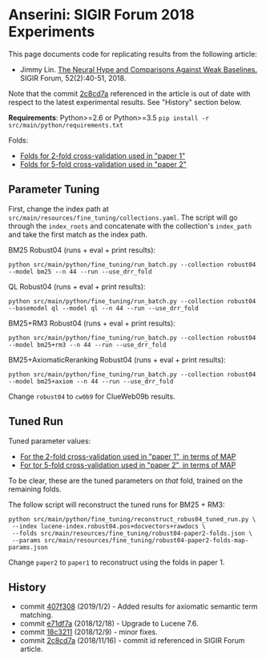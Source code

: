 # Anserini: SIGIR Forum 2018 Experiments

This page documents code for replicating results from the following article:

+ Jimmy Lin. [The Neural Hype and Comparisons Against Weak Baselines.](http://sigir.org/wp-content/uploads/2019/01/p040.pdf) SIGIR Forum, 52(2):40-51, 2018.

Note that the commit [2c8cd7a](https://github.com/castorini/Anserini/commit/2c8cd7a550faca0fc450e4159a4a874d4795ac25) referenced in the article is out of date with respect to the latest experimental results.
See "History" section below.

**Requirements**: Python>=2.6 or Python>=3.5 `pip install -r src/main/python/requirements.txt`

Folds:

+ [Folds for 2-fold cross-validation used in "paper 1"](../src/main/resources/fine_tuning/robust04-paper1-folds.json)
+ [Folds for 5-fold cross-validation used in "paper 2"](../src/main/resources/fine_tuning/robust04-paper2-folds.json)

## Parameter Tuning

First, change the index path at `src/main/resources/fine_tuning/collections.yaml`.
The script will go through the `index_roots` and concatenate with the collection's `index_path` and take the first match as the index path.

BM25 Robust04 (runs + eval + print results):

```
python src/main/python/fine_tuning/run_batch.py --collection robust04 --model bm25 --n 44 --run --use_drr_fold
```

QL Robust04 (runs + eval + print results):

```
python src/main/python/fine_tuning/run_batch.py --collection robust04 --basemodel ql --model ql --n 44 --run --use_drr_fold
```

BM25+RM3 Robust04 (runs + eval + print results):

```
python src/main/python/fine_tuning/run_batch.py --collection robust04 --model bm25+rm3 --n 44 --run --use_drr_fold
```

BM25+AxiomaticReranking Robust04 (runs + eval + print results):

```
python src/main/python/fine_tuning/run_batch.py --collection robust04 --model bm25+axiom --n 44 --run --use_drr_fold
```

Change `robust04` to `cw0b9` for ClueWeb09b results.

## Tuned Run

Tuned parameter values:

+ [For the 2-fold cross-validation used in "paper 1", in terms of MAP](../src/main/resources/fine_tuning/robust04-paper1-folds-map-params.json)
+ [For tor 5-fold cross-validation used in "paper 2", in terms of MAP](../src/main/resources/fine_tuning/robust04-paper2-folds-map-params.json)

To be clear, these are the tuned parameters on _that_ fold, trained on the remaining folds.

The follow script will reconstruct the tuned runs for BM25 + RM3:

```
python src/main/python/fine_tuning/reconstruct_robus04_tuned_run.py \
 --index lucene-index.robust04.pos+docvectors+rawdocs \
 --folds src/main/resources/fine_tuning/robust04-paper2-folds.json \
 --params src/main/resources/fine_tuning/robust04-paper2-folds-map-params.json
```

Change `paper2` to `paper1` to reconstruct using the folds in paper 1.


## History

+ commit [407f308](https://github.com/castorini/Anserini/commit/407f308cc543286e39701caf0acd1afab39dde2c) (2019/1/2) - Added results for axiomatic semantic term matching.
+ commit [e71df7a](https://github.com/castorini/Anserini/commit/e71df7aee42c7776a63b9845600a4075632fa11c) (2018/12/18) - Upgrade to Lucene 7.6.
+ commit [18c3211](https://github.com/castorini/Anserini/commit/18c3211117f35f72cbc1019c125ff885f51056ea) (2018/12/9) - minor fixes.
+ commit [2c8cd7a](https://github.com/castorini/Anserini/commit/2c8cd7a550faca0fc450e4159a4a874d4795ac25) (2018/11/16) - commit id referenced in SIGIR Forum article.



